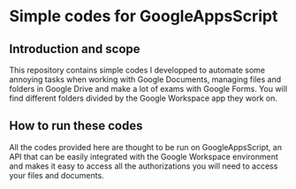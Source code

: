 # Simple codes for GoogleAppsScript

## Introduction and scope

This repository contains simple codes I developped to automate some annoying tasks when working with Google Documents, managing files and folders in Google Drive and make a lot of exams with Google Forms. You will find different folders divided by the Google Workspace app they work on.

## How to run these codes

All the codes provided here are thought to be run on GoogleAppsScript, an API that can be easily integrated with the Google Workspace environment and makes it easy to access all the authorizations you will need to access your files and documents.
